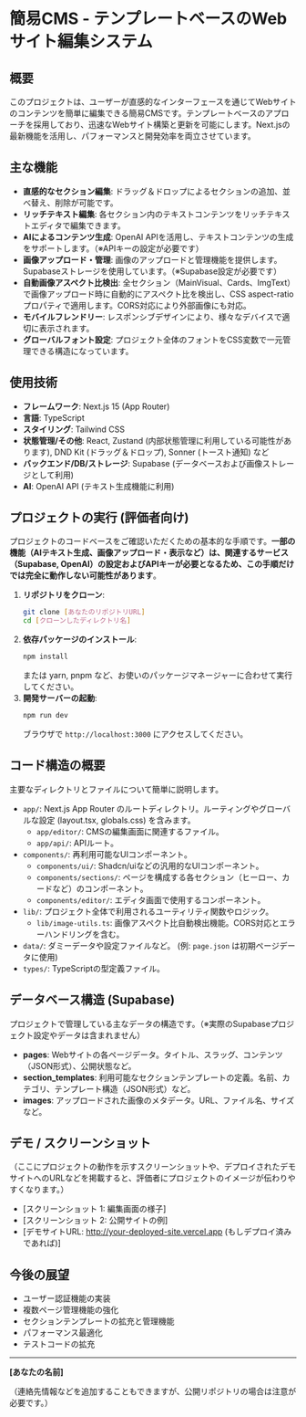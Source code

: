 # 簡易CMS - テンプレートベースのWebサイト編集システム

## 概要
このプロジェクトは、ユーザーが直感的なインターフェースを通じてWebサイトのコンテンツを簡単に編集できる簡易CMSです。テンプレートベースのアプローチを採用しており、迅速なWebサイト構築と更新を可能にします。Next.jsの最新機能を活用し、パフォーマンスと開発効率を両立させています。

## 主な機能

*   **直感的なセクション編集**: ドラッグ＆ドロップによるセクションの追加、並べ替え、削除が可能です。
*   **リッチテキスト編集**: 各セクション内のテキストコンテンツをリッチテキストエディタで編集できます。
*   **AIによるコンテンツ生成**: OpenAI APIを活用し、テキストコンテンツの生成をサポートします。（※APIキーの設定が必要です）
*   **画像アップロード・管理**: 画像のアップロードと管理機能を提供します。Supabaseストレージを使用しています。（※Supabase設定が必要です）
*   **自動画像アスペクト比検出**: 全セクション（MainVisual、Cards、ImgText）で画像アップロード時に自動的にアスペクト比を検出し、CSS aspect-ratioプロパティで適用します。CORS対応により外部画像にも対応。
*   **モバイルフレンドリー**: レスポンシブデザインにより、様々なデバイスで適切に表示されます。
*   **グローバルフォント設定**: プロジェクト全体のフォントをCSS変数で一元管理できる構造になっています。

## 使用技術

*   **フレームワーク**: Next.js 15 (App Router)
*   **言語**: TypeScript
*   **スタイリング**: Tailwind CSS
*   **状態管理/その他**: React, Zustand (内部状態管理に利用している可能性があります), DND Kit (ドラッグ＆ドロップ), Sonner (トースト通知) など
*   **バックエンド/DB/ストレージ**: Supabase (データベースおよび画像ストレージとして利用)
*   **AI**: OpenAI API (テキスト生成機能に利用)

## プロジェクトの実行 (評価者向け)

プロジェクトのコードベースをご確認いただくための基本的な手順です。**一部の機能（AIテキスト生成、画像アップロード・表示など）は、関連するサービス（Supabase, OpenAI）の設定およびAPIキーが必要となるため、この手順だけでは完全に動作しない可能性があります**。

1.  **リポジトリをクローン**:
    ```bash
    git clone [あなたのリポジトリURL]
    cd [クローンしたディレクトリ名]
    ```
2.  **依存パッケージのインストール**:
    ```bash
    npm install
    ```
    または yarn, pnpm など、お使いのパッケージマネージャーに合わせて実行してください。
3.  **開発サーバーの起動**:
    ```bash
    npm run dev
    ```
    ブラウザで `http://localhost:3000` にアクセスしてください。

## コード構造の概要

主要なディレクトリとファイルについて簡単に説明します。

*   `app/`: Next.js App Router のルートディレクトリ。ルーティングやグローバルな設定 (layout.tsx, globals.css) を含みます。
    *   `app/editor/`: CMSの編集画面に関連するファイル。
    *   `app/api/`: APIルート。
*   `components/`: 再利用可能なUIコンポーネント。
    *   `components/ui/`: Shadcn/uiなどの汎用的なUIコンポーネント。
    *   `components/sections/`: ページを構成する各セクション（ヒーロー、カードなど）のコンポーネント。
    *   `components/editor/`: エディタ画面で使用するコンポーネント。
*   `lib/`: プロジェクト全体で利用されるユーティリティ関数やロジック。
    *   `lib/image-utils.ts`: 画像アスペクト比自動検出機能。CORS対応とエラーハンドリングを含む。
*   `data/`: ダミーデータや設定ファイルなど。 (例: `page.json` は初期ページデータに使用)
*   `types/`: TypeScriptの型定義ファイル。

## データベース構造 (Supabase)

プロジェクトで管理している主なデータの構造です。（※実際のSupabaseプロジェクト設定やデータは含まれません）

*   **pages**: Webサイトの各ページデータ。タイトル、スラッグ、コンテンツ（JSON形式）、公開状態など。
*   **section\_templates**: 利用可能なセクションテンプレートの定義。名前、カテゴリ、テンプレート構造（JSON形式）など。
*   **images**: アップロードされた画像のメタデータ。URL、ファイル名、サイズなど。

## デモ / スクリーンショット

（ここにプロジェクトの動作を示すスクリーンショットや、デプロイされたデモサイトへのURLなどを掲載すると、評価者にプロジェクトのイメージが伝わりやすくなります。）

*   [スクリーンショット 1: 編集画面の様子]
*   [スクリーンショット 2: 公開サイトの例]
*   [デモサイトURL: http://your-deployed-site.vercel.app (もしデプロイ済みであれば)]

## 今後の展望

*   ユーザー認証機能の実装
*   複数ページ管理機能の強化
*   セクションテンプレートの拡充と管理機能
*   パフォーマンス最適化
*   テストコードの拡充

---

**[あなたの名前]**

（連絡先情報などを追加することもできますが、公開リポジトリの場合は注意が必要です。）

